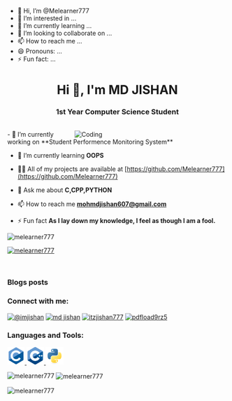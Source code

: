 - 👋 Hi, I’m @Melearner777
- 👀 I’m interested in ...
- 🌱 I’m currently learning ...
- 💞️ I’m looking to collaborate on ...
- 📫 How to reach me ...
- 😄 Pronouns: ...
- ⚡ Fun fact: ...

<!---
Melearner777/Melearner777 is a ✨ special ✨ repository because its `README.md` (this file) appears on your GitHub profile.
You can click the Preview link to take a look at your changes.
---><h1 align="center">Hi 👋, I'm MD JISHAN</h1>
<h3 align="center">1st Year Computer Science Student</h3><br>

<img align="right" alt="Coding" width="350" src="https://github.com/Melearner777/Melearner777/assets/152049778/d553cd9b-869c-4c56-8ba3-85bcdde98ccc">
- 🔭 I’m currently working on **Student Performence Monitoring System**

- 🌱 I’m currently learning **OOPS**

- 👨‍💻 All of my projects are available at [https://github.com/Melearner777](https://github.com/Melearner777)

- 💬 Ask me about **C,CPP,PYTHON**

- 📫 How to reach me **mohmdjishan607@gmail.com**

- ⚡ Fun fact **As I lay down my knowledge, I feel as though I am a fool.**
<p align="left"> <img src="https://komarev.com/ghpvc/?username=melearner777&label=Profile%20views&color=0e75b6&style=flat" alt="melearner777" /> </p>

<p align="left"> <a href="https://github.com/ryo-ma/github-profile-trophy"><img src="https://github-profile-trophy.vercel.app/?username=melearner777" alt="melearner777" /></a> </p>

<p align="left"> <a href="https://twitter.com/" target="blank"><img src="https://img.shields.io/twitter/follow/?logo=twitter&style=for-the-badge" alt="" /></a> </p>



### Blogs posts
<!-- BLOG-POST-LIST:START -->
<!-- BLOG-POST-LIST:END -->

<h3 align="left">Connect with me:</h3>
<p align="left">
<a href="https://dev.to/@imjishan" target="blank"><img align="center" src="https://raw.githubusercontent.com/rahuldkjain/github-profile-readme-generator/master/src/images/icons/Social/devto.svg" alt="@imjishan" height="30" width="40" /></a>
<a href="https://linkedin.com/in/md jishan" target="blank"><img align="center" src="https://raw.githubusercontent.com/rahuldkjain/github-profile-readme-generator/master/src/images/icons/Social/linked-in-alt.svg" alt="md jishan" height="30" width="40" /></a>
<a href="https://instagram.com/itzjishan777" target="blank"><img align="center" src="https://raw.githubusercontent.com/rahuldkjain/github-profile-readme-generator/master/src/images/icons/Social/instagram.svg" alt="itzjishan777" height="30" width="40" /></a>
<a href="https://auth.geeksforgeeks.org/user/pdfload9rz5" target="blank"><img align="center" src="https://raw.githubusercontent.com/rahuldkjain/github-profile-readme-generator/master/src/images/icons/Social/geeks-for-geeks.svg" alt="pdfload9rz5" height="30" width="40" /></a>
</p>

<h3 align="left">Languages and Tools:</h3>
<p align="left"> <a href="https://www.cprogramming.com/" target="_blank" rel="noreferrer"> <img src="https://raw.githubusercontent.com/devicons/devicon/master/icons/c/c-original.svg" alt="c" width="40" height="40"/> </a> <a href="https://www.w3schools.com/cpp/" target="_blank" rel="noreferrer"> <img src="https://raw.githubusercontent.com/devicons/devicon/master/icons/cplusplus/cplusplus-original.svg" alt="cplusplus" width="40" height="40"/> </a> <a href="https://www.python.org" target="_blank" rel="noreferrer"> <img src="https://raw.githubusercontent.com/devicons/devicon/master/icons/python/python-original.svg" alt="python" width="40" height="40"/> </a> </p>

<p><img align="left" src="https://github-readme-stats.vercel.app/api/top-langs?username=melearner777&show_icons=true&locale=en&layout=compact" alt="melearner777" /></p>

<p>&nbsp;<img align="center" src="https://github-readme-stats.vercel.app/api?username=melearner777&show_icons=true&locale=en" alt="melearner777" /></p>

<p><img align="center" src="https://github-readme-streak-stats.herokuapp.com/?user=melearner777&" alt="melearner777" /></p>
